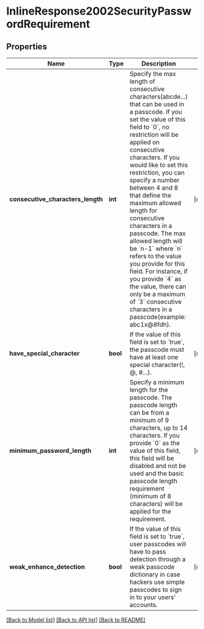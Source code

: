 # InlineResponse2002SecurityPasswordRequirement

## Properties
Name | Type | Description | Notes
------------ | ------------- | ------------- | -------------
**consecutive_characters_length** | **int** |  Specify the max length of consecutive characters(abcde...) that can be used in a passcode. If you set the value of this field to &#x60;0&#x60;, no restriction will be applied on consecutive characters.   If you would like to set this restriction, you can specify a number between 4 and 8 that define the maximum allowed length for consecutive characters in a passcode.  The max allowed length will be &#x60;n-1&#x60; where &#x60;n&#x60; refers to the value you provide for this field.  For instance, if you provide &#x60;4&#x60; as the value, there can only be a maximum of &#x60;3&#x60; consecutive characters in a passcode(example: abc1x@8fdh). | [optional] 
**have_special_character** | **bool** | If the value of this field is set to &#x60;true&#x60;, the passcode must have at least one special character(!, @, #...). | [optional] 
**minimum_password_length** | **int** | Specify a minimum length for the passcode. The passcode length can be from a minimum of 9 characters, up to 14 characters. If you provide &#x60;0&#x60; as the value of this field, this field will be disabled and not be used and the basic passcode length requirement (minimum of 8 characters) will be applied for the requirement. | [optional] 
**weak_enhance_detection** | **bool** | If the value of this field is set to &#x60;true&#x60;, user passcodes will have to pass detection through a weak passcode dictionary in case hackers use simple passcodes to sign in to your users&#x27; accounts. | [optional] 

[[Back to Model list]](../README.md#documentation-for-models) [[Back to API list]](../README.md#documentation-for-api-endpoints) [[Back to README]](../README.md)


